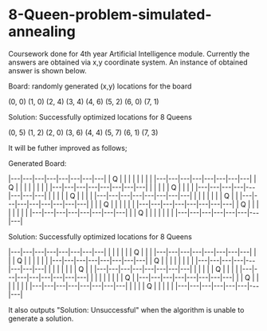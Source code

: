 # 8-Queen-problem-simulated-annealing
Coursework done for 4th year Artificial Intelligence module.
Currently the answers are obtained via x,y coordinate system. An instance of obtained answer is shown below.


Board: randomly generated (x,y) locations for the board

(0, 0)
(1, 0)
(2, 4)
(3, 4)
(4, 6)
(5, 2)
(6, 0)
(7, 1)

Solution: Successfully optimized locations for 8 Queens

(0, 5)
(1, 2)
(2, 0)
(3, 6)
(4, 4)
(5, 7)
(6, 1)
(7, 3)


It will be futher improved as follows;

Generated Board:

|---|---|---|---|---|---|---|---|
| Q |   |   |   |   |   |   |   |
|---|---|---|---|---|---|---|---|
| Q |   |   |   |   |   |   |   |
|---|---|---|---|---|---|---|---|
|   |   |   |   | Q |   |   |   |
|---|---|---|---|---|---|---|---|
|   |   |   |   | Q |   |   |   |
|---|---|---|---|---|---|---|---|
|   |   |   |   |   |   | Q |   |
|---|---|---|---|---|---|---|---|
|   |   | Q |   |   |   |   |   |
|---|---|---|---|---|---|---|---|
| Q |   |   |   |   |   |   |   |
|---|---|---|---|---|---|---|---|
|   | Q |   |   |   |   |   |   |
|---|---|---|---|---|---|---|---|

Solution: Successfully optimized locations for 8 Queens

|---|---|---|---|---|---|---|---|
|   |   |   |   |   | Q |   |   |
|---|---|---|---|---|---|---|---|
|   |   | Q |   |   |   |   |   |
|---|---|---|---|---|---|---|---|
| Q |   |   |   |   |   |   |   |
|---|---|---|---|---|---|---|---|
|   |   |   |   |   |   | Q |   |
|---|---|---|---|---|---|---|---|
|   |   |   |   | Q |   |   |   |
|---|---|---|---|---|---|---|---|
|   |   |   |   |   |   |   | Q |
|---|---|---|---|---|---|---|---|
|   | Q |   |   |   |   |   |   |
|---|---|---|---|---|---|---|---|
|   |   |   | Q |   |   |   |   |
|---|---|---|---|---|---|---|---|

It also outputs "Solution: Unsuccessful" when the algorithm is unable to generate a solution.
